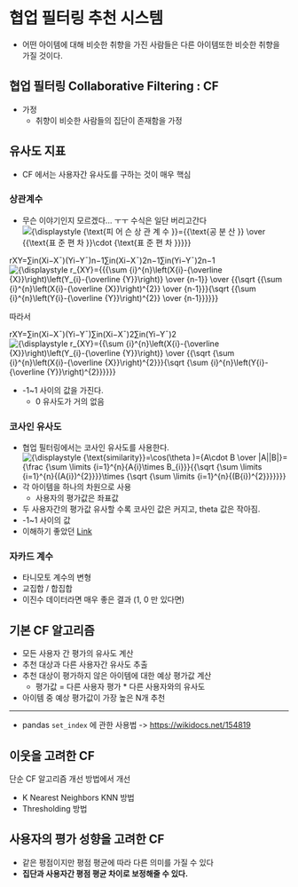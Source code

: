 # 협업 필터링 추천 시스템
- 어떤 아이템에 대해 비슷한 취향을 가진 사람들은 다른 아이템또한 비슷한 취향을 가질 것이다.
## 협업 필터링 Collaborative Filtering : CF
- 가정
	- 취향이 비슷한 사람들의 집단이 존재함을 가정

## 유사도 지표
- CF 에서는 사용자간 유사도를 구하는 것이 매우 핵심

### 상관계수
- 무슨 이야기인지 모르겠다... ㅜㅜ 수식은 일단 버리고간다
![{\displaystyle {\text{피 어 슨 상 관 계 수 }}={{\text{공 분 산 }} \over {{\text{표 준 편 차 }}\cdot {\text{표 준 편 차 }}}}}](https://wikimedia.org/api/rest_v1/media/math/render/svg/bea8f7bc27ce7e5ec0758f63620d11e628153b44)

rXY=∑in(Xi−X¯)(Yi−Y¯)n−1∑in(Xi−X¯)2n−1∑in(Yi−Y¯)2n−1![{\displaystyle r_{XY}={{{\sum _{i}^{n}\left(X_{i}-{\overline {X}}\right)\left(Y_{i}-{\overline {Y}}\right)} \over {n-1}} \over {{\sqrt {{\sum _{i}^{n}\left(X_{i}-{\overline {X}}\right)^{2}} \over {n-1}}}{\sqrt {{\sum _{i}^{n}\left(Y_{i}-{\overline {Y}}\right)^{2}} \over {n-1}}}}}}](https://wikimedia.org/api/rest_v1/media/math/render/svg/135b1f3a3a7a31a050f8b7f9325e5b14db99e37a)

따라서

rXY=∑in(Xi−X¯)(Yi−Y¯)∑in(Xi−X¯)2∑in(Yi−Y¯)2![{\displaystyle r_{XY}={{\sum _{i}^{n}\left(X_{i}-{\overline {X}}\right)\left(Y_{i}-{\overline {Y}}\right)} \over {{\sqrt {\sum _{i}^{n}\left(X_{i}-{\overline {X}}\right)^{2}}}{\sqrt {\sum _{i}^{n}\left(Y_{i}-{\overline {Y}}\right)^{2}}}}}}](https://wikimedia.org/api/rest_v1/media/math/render/svg/ee1e03b44aabd2904cca430279faad515c617891)

- -1~1 사이의 값을 가진다.
	- 0 유사도가 거의 없음
### 코사인 유사도
- 협업 필터링에서는 코사인 유사도를 사용한다.
![{\displaystyle {\text{similarity}}=\cos(\theta )={A\cdot B \over \|A\|\|B\|}={\frac {\sum \limits _{i=1}^{n}{A_{i}\times B_{i}}}{{\sqrt {\sum \limits _{i=1}^{n}{(A_{i})^{2}}}}\times {\sqrt {\sum \limits _{i=1}^{n}{(B_{i})^{2}}}}}}}](https://wikimedia.org/api/rest_v1/media/math/render/svg/2a8c50526e2cc7aa837477be87eff1ea703f9dec)
- 각 아이템을 하나의 차원으로 사용
	- 사용자의 평가값은 좌표값
- 두 사용자간의 평가값 유사할 수록 코사인 값은 커지고, theta 값은 작아짐.
- -1~1 사이의 값
- 이해하기 좋았던 [Link](https://wikidocs.net/24603)

### 자카드 계수
- 타니모토 계수의 변형
- 교집합 /  합집합
- 이진수 데이터라면 매우 좋은 결과 (1, 0 만 있다면)

## 기본 CF 알고리즘
- 모든 사용자 간 평가의 유사도 계산
- 추천 대상과 다른 사용자간 유사도 추출
- 추천 대상이 평가하지 않은 아이템에 대한 예상 평가값 계산
	- 평가값 = 다른 사용자 평가 * 다른 사용자와의 유사도
- 아이템 중 예상 평가값이 가장 높은 N개 추천

---
- pandas `set_index` 에 관한 사용법 -> https://wikidocs.net/154819
## 이웃을 고려한 CF
단순 CF 알고리즘 개선 방법에서 개선
- K Nearest Neighbors KNN 방법
- Thresholding 방법

## 사용자의 평가 성향을 고려한 CF
- 같은 평점이지만 평점 평균에 따라 다른 의미를 가질 수 있다
- **집단과 사용자간 평점 평균 차이로 보정해줄 수 있다.**

